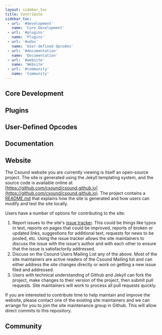 ```yaml
---
layout: sidebar_toc
title: Contribute 
sidebar_toc:
 - url: '#development'
   name: 'Core Development'
 - url: '#plugins'
   name: 'Plugins'
 - url: '#udos'
   name: 'User-defined Opcodes'
 - url: '#documentation'
   name: 'Documentation'
 - url: '#website'
   name: 'Website'
 - url: '#community'
   name: 'Community'
---
```

<h2 id="development">Core Development</h2>

<h2 id="plugins">Plugins</h2>

<h2 id="udos">User-Defined Opcodes</h2>

<h2 id="documentation">Documentation</h2>

<h2 id="website">Website</h2>

The Csound website you are currently viewing is itself an open-source project.
The site is generated using the Jekyll templating system, and the source code
is available online at
[https://github.com/csound/csound.github.io](https://github.com/csound/csound.github.io).
The project contains a
[README.md](https://github.com/csound/csound.github.io/blob/master/README.md)
that explains how the site is generated and how users can modify and test the
site locally.

Users have a number of options for contributing to the site:

1. Report issues to the site's [issue
   tracker](https://github.com/csound/csound.github.io/issues). This could be
   things like typos in text, reports on pages that could be improved, reports
   of broken or updated links, suggestions for additional text, requests for
   news to be posted, etc. Using the issue tracker allows the site maintainers
   to discuss the issue with the issue's author and with each other to ensure
   that the issue is satisfactorily addressed. 
2. Discuss on the Csound Users Mailing List any of the above. Most of the site
   maintainers are active readers of the Csound Mailing list and can either
   address the site changes directly or work on getting a new issue filed and
   addressed.
3. Users with technical understanding of Github and Jekyll can fork the
   project, make changes to their version of the project, then submit pull
   requests. Site maintainers will work to process all pull requests quickly. 

If you are interested to contribute time to help maintain and improve the
website, please contact one of the existing site maintainers and we can arrange
for you to join the site maintenance group in Github. This will allow direct
commits to this repository. 

<h2 id="website">Community</h2>
